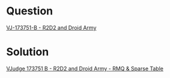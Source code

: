 # Question
[VJ-173751-B - R2D2 and Droid Army](./Question.md "Original: CodeForces - 514D")

# Solution
[VJudge 173751 B - R2D2 and Droid Army - RMQ & Sparse Table](https://donny-hikari.github.io/stream/framework.html?type=posts&year=2017&article=654426)